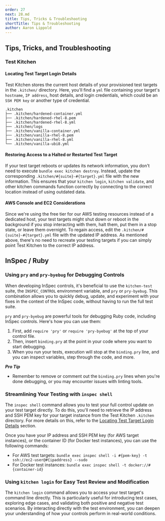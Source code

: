 ```yaml
---
order: 27
next: 28.md
title: Tips, Tricks & Troubleshooting
shortTitle: Tips & Troubleshooting
author: Aaron Lippold
---
```


## Tips, Tricks, and Troubleshooting

### Test Kitchen

#### Locating Test Target Login Details

Test Kitchen stores the current host details of your provisioned test targets in the `.kitchen/` directory. Here, you'll find a `yml` file containing your target's `hostname`, `IP address`, host details, and login credentials, which could be an `SSH PEM key` or another type of credential.

```shell
.kitchen
├── .kitchen/hardened-container.yml
├── .kitchen/hardened-rhel-8.pem
├── .kitchen/hardened-rhel-8.yml
├── .kitchen/logs
├── .kitchen/vanilla-container.yml
├── .kitchen/vanilla-rhel-8.pem
├── .kitchen/vanilla-rhel-8.yml
└── .kitchen/vanilla-ubi8.yml
```

#### Restoring Access to a Halted or Restarted Test Target

If your test target reboots or updates its network information, you don't need to execute `bundle exec kitchen destroy`. Instead, update the corresponding `.kitchen/#{suite}-#{target}.yml` file with the new information. This ensures that your `kitchen login`, `kitchen validate`, and other kitchen commands function correctly by connecting to the correct location instead of using outdated data.

#### AWS Console and EC2 Considerations

Since we're using the free tier for our AWS testing resources instead of a dedicated host, your test targets might shut down or reboot in the background if you stop interacting with them, halt them, put them in a stop state, or leave them overnight. To regain access, edit the `.kitchen/#{suite}-#{target}.yml` file with the updated IP address. As mentioned above, there's no need to recreate your testing targets if you can simply point Test Kitchen to the correct IP address.

## InSpec / Ruby

### Using `pry` and `pry-byebug` for Debugging Controls

When developing InSpec controls, it's beneficial to use the `kitchen-test` suite, the `INSPEC_CONTROL` environment variable, and `pry` or `pry-byebug`. This combination allows you to quickly debug, update, and experiment with your fixes in the context of the InSpec code, without having to run the full test suite.

`pry` and `pry-byebug` are powerful tools for debugging Ruby code, including InSpec controls. Here's how you can use them:

1. First, add `require 'pry'` or `require 'pry-byebug'` at the top of your control file.
2. Then, insert `binding.pry` at the point in your code where you want to start debugging.
3. When you run your tests, execution will stop at the `binding.pry` line, and you can inspect variables, step through the code, and more.

***Pro Tip***

- Remember to remove or comment out the `binding.pry` lines when you're done debugging, or you may encounter issues with linting tools.

### Streamlining Your Testing with `inspec shell`

The `inspec shell` command allows you to test your full control update on your test target directly. To do this, you'll need to retrieve the IP address and SSH PEM key for your target instance from the Test Kitchen `.kitchen` directory. For more details on this, refer to the [Locating Test Target Login Details](#locating-test-target-login-details) section.

Once you have your IP address and SSH PEM key (for AWS target instances), or the container ID (for Docker test instances), you can use the following commands:

- For AWS test targets: `bundle exec inspec shell -i #{pem-key} -t ssh://ec2-user@#{ipaddress} --sudo`
- For Docker test instances: `bundle exec inspec shell -t docker://#{container-id}`

### Using `kitchen login` for Easy Test Review and Modification

The `kitchen login` command allows you to access your test target's command line directly. This is particularly useful for introducing test cases, exploring edge cases, and validating both positive and negative test scenarios. By interacting directly with the test environment, you can deepen your understanding of how your controls perform in real-world conditions.
